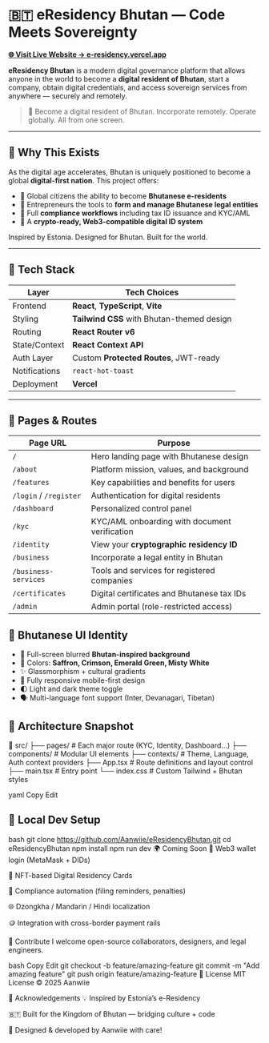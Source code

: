 # 🇧🇹 eResidency Bhutan — Code Meets Sovereignty

**[🌐 Visit Live Website → e-residency.vercel.app](https://e-residency.vercel.app)**

**eResidency Bhutan** is a modern digital governance platform that allows anyone in the world to become a **digital resident of Bhutan**, start a company, obtain digital credentials, and access sovereign services from anywhere — securely and remotely.

> 🧩 Become a digital resident of Bhutan. Incorporate remotely. Operate globally. All from one screen.

---

## 🚀 Why This Exists

As the digital age accelerates, Bhutan is uniquely positioned to become a global **digital-first nation**. This project offers:

- 🛂 Global citizens the ability to become **Bhutanese e-residents**
- 🏢 Entrepreneurs the tools to **form and manage Bhutanese legal entities**
- 📜 Full **compliance workflows** including tax ID issuance and KYC/AML
- 🔐 A **crypto-ready, Web3-compatible digital ID system**

Inspired by Estonia. Designed for Bhutan. Built for the world.

---

## 🔧 Tech Stack

| Layer            | Tech Choices                                  |
|------------------|-----------------------------------------------|
| Frontend         | **React**, **TypeScript**, **Vite**           |
| Styling          | **Tailwind CSS** with Bhutan-themed design    |
| Routing          | **React Router v6**                           |
| State/Context    | **React Context API**                         |
| Auth Layer       | Custom **Protected Routes**, JWT-ready        |
| Notifications    | `react-hot-toast`                             |
| Deployment       | **Vercel**                                     |

---

## 📸 Pages & Routes

| Page URL             | Purpose                                           |
|----------------------|---------------------------------------------------|
| `/`                  | Hero landing page with Bhutanese design           |
| `/about`             | Platform mission, values, and background          |
| `/features`          | Key capabilities and benefits for users           |
| `/login` / `/register` | Authentication for digital residents         |
| `/dashboard`         | Personalized control panel                       |
| `/kyc`               | KYC/AML onboarding with document verification     |
| `/identity`          | View your **cryptographic residency ID**          |
| `/business`          | Incorporate a legal entity in Bhutan              |
| `/business-services` | Tools and services for registered companies       |
| `/certificates`      | Digital certificates and Bhutanese tax IDs        |
| `/admin`             | Admin portal (role-restricted access)             |


## 🌄 Bhutanese UI Identity

- 📸 Full-screen blurred **Bhutan-inspired background**
- 🎨 Colors: **Saffron, Crimson, Emerald Green, Misty White**
- ✨ Glassmorphism + cultural gradients
- 📱 Fully responsive mobile-first design
- 🌓 Light and dark theme toggle
- 🗣️ Multi-language font support (Inter, Devanagari, Tibetan)


## 🧠 Architecture Snapshot

📁 src/
├── pages/ # Each major route (KYC, Identity, Dashboard...)
├── components/ # Modular UI elements
├── contexts/ # Theme, Language, Auth context providers
├── App.tsx # Route definitions and layout control
├── main.tsx # Entry point
└── index.css # Custom Tailwind + Bhutan styles

yaml
Copy
Edit



## 🧪 Local Dev Setup

bash
git clone https://github.com/Aanwiie/eResidencyBhutan.git
cd eResidencyBhutan
npm install
npm run dev
🌍 Coming Soon
🪪 Web3 wallet login (MetaMask + DIDs)

🔐 NFT-based Digital Residency Cards

🧾 Compliance automation (filing reminders, penalties)

🌐 Dzongkha / Mandarin / Hindi localization

🪙 Integration with cross-border payment rails

🤝 Contribute
I welcome open-source collaborators, designers, and legal engineers.

bash
Copy
Edit
git checkout -b feature/amazing-feature
git commit -m "Add amazing feature"
git push origin feature/amazing-feature
📄 License
MIT License © 2025 Aanwiie

🙏 Acknowledgements
💡 Inspired by Estonia’s e-Residency

🇧🇹 Built for the Kingdom of Bhutan — bridging culture + code

🧠 Designed & developed by Aanwiie with care!

